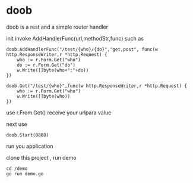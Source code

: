 # doob

doob is a rest and a simple router handler

init invoke AddHandlerFunc(url,methodStr,func)
such as
```
doob.AddHandlerFunc("/test/{who}/{do}","get,post", func(w http.ResponseWriter,r *http.Request) {
    who := r.Form.Get("who")
    do := r.Form.Get("do")
    w.Write([]byte(who+":"+do))
})

doob.Get("/test/{who}",func(w http.ResponseWriter,r *http.Request) {
    who := r.Form.Get("who")
    w.Write([]byte(who))
})
```
use r.From.Get() receive your urlpara value

next use
```
doob.Start(8888)
```
run you application

clone this project , run demo
```
cd /demo
go run demo.go
```
